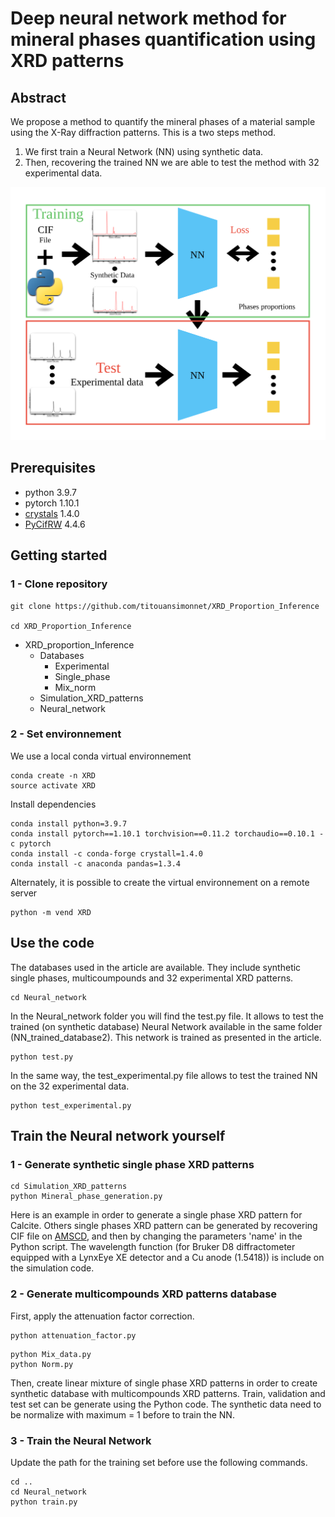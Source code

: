# Deep neural network method for mineral phases quantification using XRD patterns

## Abstract
We propose a method to quantify the mineral phases of a material sample using the X-Ray diffraction patterns. 
This is a two steps method. 
1. We first train a Neural Network (NN) using synthetic data. 
1. Then, recovering the trained NN we are able to test the method with 32 experimental data. 

![Abstract](./Figures/Abstract.svg)

## Prerequisites

- python 3.9.7
- pytorch 1.10.1
- [crystals](https://crystals.readthedocs.io/en/master/index.html) 1.4.0
- [PyCifRW](https://pypi.org/project/PyCifRW/4.1/) 4.4.6

## Getting started

### 1 - Clone repository 
```
git clone https://github.com/titouansimonnet/XRD_Proportion_Inference

cd XRD_Proportion_Inference
```
- XRD_proportion_Inference
  - Databases
    - Experimental
    - Single_phase
    - Mix_norm
  - Simulation_XRD_patterns
  - Neural_network


### 2 -  Set environnement
We use a local conda virtual environnement 

```
conda create -n XRD
source activate XRD 
```

Install dependencies

```
conda install python=3.9.7
conda install pytorch==1.10.1 torchvision==0.11.2 torchaudio==0.10.1 -c pytorch
conda install -c conda-forge crystall=1.4.0
conda install -c anaconda pandas=1.3.4
```

Alternately, it is possible to create the virtual environnement on a remote server

```
python -m vend XRD
```

## Use the code

The databases used in the article are available. They include synthetic single phases, multicoumpounds and 32 experimental XRD patterns. 

```
cd Neural_network
```

In the Neural_network folder you will find the test.py file. It allows to test the trained (on synthetic database) Neural Network available in the same folder (NN_trained_database2). This network is trained as presented in the article. 

```
python test.py
```

In the same way, the test_experimental.py file allows to test the trained NN on the 32 experimental data. 

```
python test_experimental.py
```


## Train the Neural network yourself
### 1 - Generate synthetic single phase XRD patterns

```
cd Simulation_XRD_patterns
python Mineral_phase_generation.py
```
Here is an example in order to generate a single phase XRD pattern for Calcite. Others single phases XRD pattern can be generated by recovering CIF file on [AMSCD](http://rruff.geo.arizona.edu/AMS/amcsd.php), and then by changing the parameters 'name' in the Python script.
The wavelength function (for  Bruker D8 diffractometer equipped with a LynxEye XE detector and a Cu anode (1.5418)) is include on the simulation code.

### 2 - Generate multicompounds XRD patterns database

First, apply the attenuation factor correction.

```
python attenuation_factor.py
```

```
python Mix_data.py
python Norm.py
```


Then, create linear mixture of single phase XRD patterns in order to create synthetic database with multicompounds XRD patterns. 
Train, validation and test set can be generate using the Python code.
The synthetic data need to be normalize with maximum = 1 before to train the NN.


### 3 - Train the Neural Network

Update the path for the training set before use the following commands.

```
cd ..
cd Neural_network
python train.py
```

